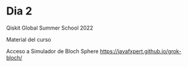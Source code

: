 # Dia 2
Qiskit Global Summer School 2022

Material del curso

Acceso a Simulador de Bloch Sphere
https://javafxpert.github.io/grok-bloch/
